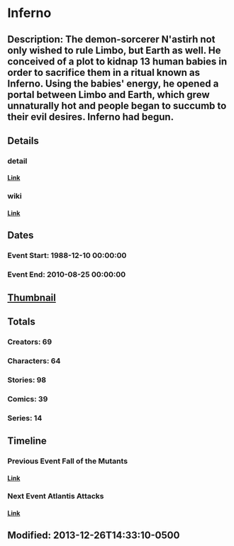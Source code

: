 # Inferno
## Description: The demon-sorcerer N'astirh not only wished to rule Limbo, but Earth as well. He conceived of a plot to kidnap 13 human babies in order to sacrifice them in a ritual known as Inferno. Using the babies' energy, he opened a portal between Limbo and Earth, which grew unnaturally hot and people began to succumb to their evil desires. Inferno had begun.
## Details
### detail
#### [Link](http://marvel.com/comics/events/252/inferno?utm_campaign=apiRef&utm_source=225578a89fc76f3d20fbffda5d17a88d)
### wiki
#### [Link](http://marvel.com/universe/Inferno_(event)?utm_campaign=apiRef&utm_source=225578a89fc76f3d20fbffda5d17a88d)
## Dates
### Event Start: 1988-12-10 00:00:00
### Event End: 2010-08-25 00:00:00
## [Thumbnail](http://i.annihil.us/u/prod/marvel/i/mg/c/c0/51cb2ed5d688f.jpg)
## Totals
### Creators: 69
### Characters: 64
### Stories: 98
### Comics: 39
### Series: 14
## Timeline
### Previous Event Fall of the Mutants
#### [Link](http://gateway.marvel.com/v1/public/events/248)
### Next Event Atlantis Attacks
#### [Link](http://gateway.marvel.com/v1/public/events/233)
## Modified: 2013-12-26T14:33:10-0500